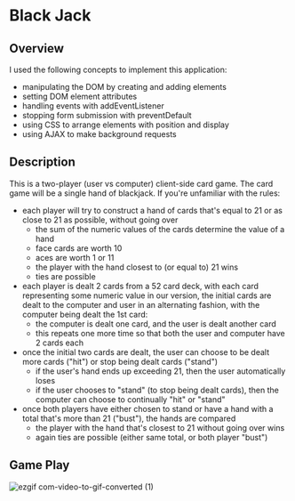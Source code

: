 # Black Jack

## Overview
I used the following concepts to implement this application:
<ul>
    <li>manipulating the DOM by creating and adding elements
    <li>setting DOM element attributes
    <li>handling events with addEventListener
    <li>stopping form submission with preventDefault
    <li>using CSS to arrange elements with position and display
    <li>using AJAX to make background requests
</ul>

## Description
This is a two-player (user vs computer) client-side card game. The card game will be a single hand of blackjack. If you're unfamiliar with the rules:
<ul>
    <li>each player will try to construct a hand of cards that's equal to 21 or as close to 21 as possible, without going over
        <ul>
            <li>the sum of the numeric values of the cards determine the value of a hand
            <li>face cards are worth 10
            <li>aces are worth 1 or 11
            <li>the player with the hand closest to (or equal to) 21 wins
            <li>ties are possible
        </ul>
    <li>each player is dealt 2 cards from a 52 card deck, with each card representing some numeric value
    in our version, the initial cards are dealt to the computer and user in an alternating fashion, with the computer being dealt the 1st card:
        <ul>
            <li>the computer is dealt one card, and the user is dealt another card
            <li>this repeats one more time so that both the user and computer have 2 cards each
        </ul>
    <li>once the initial two cards are dealt, the user can choose to be dealt more cards ("hit") or stop being dealt cards ("stand")
        <ul>
            <li>if the user's hand ends up exceeding 21, then the user automatically loses
            <li>if the user chooses to "stand" (to stop being dealt cards), then the computer can choose to continually "hit" or "stand"
        </ul>
    <li>once both players have either chosen to stand or have a hand with a total that's more than 21 ("bust"), the hands are compared
        <ul>
            <li>the player with the hand that's closest to 21 without going over wins
            <li>again ties are possible (either same total, or both player "bust")
        </ul>
</ul>

## Game Play
![ezgif com-video-to-gif-converted (1)](https://github.com/dj980907/BlackJack/assets/108609222/7eab17bb-0f3d-4f05-b528-6797d65fdc06)

